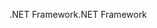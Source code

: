 <span data-ttu-id="ffa64-101">.NET Framework</span><span class="sxs-lookup"><span data-stu-id="ffa64-101">.NET Framework</span></span>